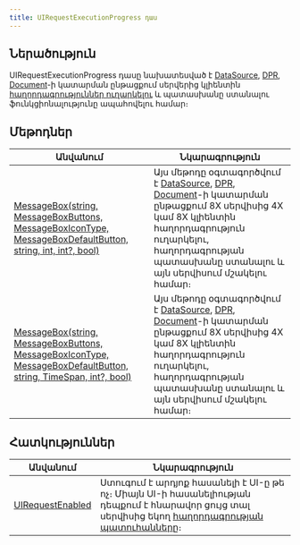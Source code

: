 ```yaml
---
title: UIRequestExecutionProgress դաս
---
```


## Ներածություն

UIRequestExecutionProgress դասը նախատեսված է [DataSource](../definitions/ds.md), [DPR](../definitions/dpr.md), [Document](../definitions/document.md)-ի կատարման ընթացքում սերվերից կլիենտին [հաղորդագրություններ ուղարկելու](UIRequestExecutionProgress/MessageBox.md) և պատասխանը ստանալու ֆունկցիոնալությունը ապահովելու համար։

## Մեթոդներ

| Անվանում | Նկարագրություն |
|----------|----------------|
| [MessageBox(string, MessageBoxButtons, MessageBoxIconType, MessageBoxDefaultButton, string, int, int?, bool)](UIRequestExecutionProgress/MessageBox.md#uirequestexecutionprogressmessageboxstring-messageboxbuttons-messageboxicontype-messageboxdefaultbutton-string-int-int-bool-մեթոդ) | Այս մեթոդը օգտագործվում է [DataSource](../definitions/ds.md), [DPR](../definitions/dpr.md), [Document](../definitions/document.md)-ի կատարման ընթացքում 8X սերվիսից 4X կամ 8X կլիենտին հաղորդագրություն ուղարկելու, հաղորդագրության պատասխանը ստանալու և այն սերվիսում մշակելու համար։ |
| [MessageBox(string, MessageBoxButtons, MessageBoxIconType, MessageBoxDefaultButton, string, TimeSpan, int?, bool)](UIRequestExecutionProgress/MessageBox.md#uirequestexecutionprogressmessageboxstring-messageboxbuttons-messageboxicontype-messageboxdefaultbutton-string-timespan-int-bool-մեթոդ) | Այս մեթոդը օգտագործվում է [DataSource](../definitions/ds.md), [DPR](../definitions/dpr.md), [Document](../definitions/document.md)-ի կատարման ընթացքում 8X սերվիսից 4X կամ 8X կլիենտին հաղորդագրություն ուղարկելու, հաղորդագրության պատասխանը ստանալու և այն սերվիսում մշակելու համար։ |

## Հատկություններ

| Անվանում | Նկարագրություն |
|----------|----------------|
| [UIRequestEnabled](UIRequestExecutionProgress/UIRequestEnabled.md) | Ստուգում է արդյոք հասանելի է UI-ը թե ոչ։ Միայն UI-ի հասանելիության դեպքում է հնարավոր ցույց տալ սերվիսից եկող [հաղորդագրության պատուհանները](UIRequestExecutionProgress/MessageBox.md)։ |
